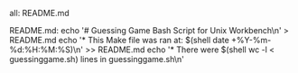 all: README.md

README.md:
	echo '# Guessing Game Bash Script for Unix Workbench\n' > README.md
	echo '* This Make file was ran at: $(shell date +%Y-%m-%d:%H:%M:%S)\n' >> README.md
	echo '* There were $(shell wc -l < guessinggame.sh) lines in guessinggame.sh\n'
    

